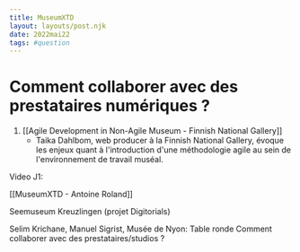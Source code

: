 ```yaml
---
title: MuseumXTD
layout: layouts/post.njk
date: 2022mai22
tags: #question 
---
```


# Comment collaborer avec des prestataires numériques ?

1. [[Agile Development in Non-Agile Museum - Finnish National Gallery]] 
	- Taika Dahlbom, web producer à la Finnish National Gallery, évoque les enjeux quant à l'introduction d'une méthodologie agile au sein de l'environnement de travail muséal. 



Video J1:

[[MuseumXTD - Antoine Roland]]

Seemuseum Kreuzlingen (projet Digitorials)

Selim Krichane, Manuel Sigrist, Musée de Nyon: Table ronde Comment collaborer avec des prestataires/studios ? 